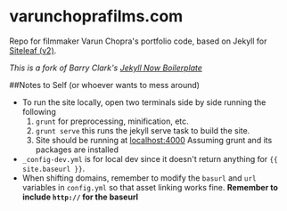 # varunchoprafilms.com

Repo for filmmaker Varun Chopra's portfolio code, based on Jekyll for [Siteleaf (v2)](http://v2.siteleaf.com/).

*This is a fork of Barry Clark's [Jekyll Now Boilerplate](https://github.com/barryclark/jekyll-now)*

##Notes to Self (or whoever wants to mess around)

- To run the site locally, open two terminals side by side running the following
    1. `grunt` for preprocessing, minification, etc.
    2. `grunt serve` this runs the jekyll serve task to build the site.
    3. Site should be running at [localhost:4000](http://localhost:4000)
Assuming grunt and its packages are installed
- `_config-dev.yml` is for local dev since it doesn't return anything for `{{ site.baseurl }}`.
- When shifting domains, remember to modify the `basurl` and `url` variables in `config.yml` so that asset linking works fine. **Remember to include `http://` for the baseurl**
